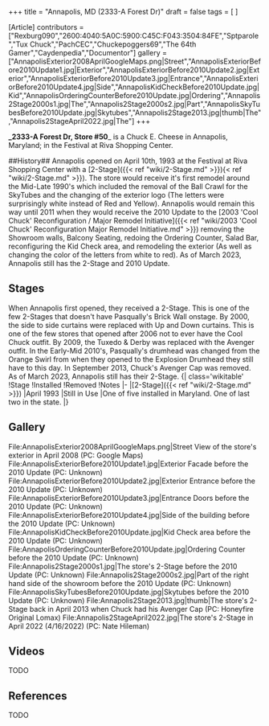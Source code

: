 +++
title = "Annapolis, MD (2333-A Forest Dr)"
draft = false
tags = [ ]

[Article]
contributors = ["Rexburg090","2600:4040:5A0C:5900:C45C:F043:3504:84FE","Sptparole","Tux Chuck","PachCEC","Chuckepoggers69","The 64th Gamer","Caydenpedia","Documentor"]
gallery = ["AnnapolisExterior2008AprilGoogleMaps.png|Street","AnnapolisExteriorBefore2010Update1.jpg|Exterior","AnnapolisExteriorBefore2010Update2.jpg|Exterior","AnnapolisExteriorBefore2010Update3.jpg|Entrance","AnnapolisExteriorBefore2010Update4.jpg|Side","AnnapolisKidCheckBefore2010Update.jpg|Kid","AnnapolisOrderingCounterBefore2010Update.jpg|Ordering","Annapolis2Stage2000s1.jpg|The","Annapolis2Stage2000s2.jpg|Part","AnnapolisSkyTubesBefore2010Update.jpg|Skytubes","Annapolis2Stage2013.jpg|thumb|The","Annapolis2StageApril2022.jpg|The"]
+++

**_2333-A Forest Dr, Store #50**_ is a Chuck E. Cheese in Annapolis, Maryland; in the Festival at Riva Shopping Center. 

##History##
Annapolis opened on April 10th, 1993 at the Festival at Riva Shopping Center with a [2-Stage]({{< ref "wiki/2-Stage.md" >}}){< ref "wiki/2-Stage.md" >}}). The store would receive it's first remodel around the Mid-Late 1990's which included the removal of the Ball Crawl for the SkyTubes and the changing of the exterior logo (The letters were surprisingly white instead of Red and Yellow). Annapolis would remain this way until 2011 when they would receive the 2010 Update to the [2003 'Cool Chuck' Reconfiguration / Major Remodel Initiative]({{< ref "wiki/2003 'Cool Chuck' Reconfiguration  Major Remodel Initiative.md" >}}) removing the Showroom walls, Balcony Seating, redoing the Ordering Counter, Salad Bar, reconfiguring the Kid Check area, and remodeling the exterior (As well as changing the color of the letters from white to red). As of March 2023, Annapolis still has the 2-Stage and 2010 Update.  

## Stages ##
When Annapolis first opened, they received a 2-Stage. This is one of the few 2-Stages that doesn't have Pasqually's Brick Wall onstage. By 2000, the side to side curtains were replaced with Up and Down curtains. This is one of the few stores that opened after 2006 not to ever have the Cool Chuck outfit. By 2009, the Tuxedo & Derby was replaced with the Avenger outfit. In the Early-Mid 2010's, Pasqually's drumhead was changed from the Orange Swirl from when they opened to the Explosion Drumhead they still have to this day. In September 2013, Chuck's Avenger Cap was removed. As of March 2023, Annapolis still has their 2-Stage.
{| class='wikitable'
!Stage
!Installed
!Removed
!Notes
|-
|[2-Stage]({{< ref "wiki/2-Stage.md" >}})
|April 1993
|Still in Use
|One of five installed in Maryland. One of last two in the state.
|}

## Gallery ##
<gallery>
File:AnnapolisExterior2008AprilGoogleMaps.png|Street View of the store's exterior in April 2008 (PC: Google Maps)
File:AnnapolisExteriorBefore2010Update1.jpg|Exterior Facade before the 2010 Update (PC: Unknown)
File:AnnapolisExteriorBefore2010Update2.jpg|Exterior Entrance before the 2010 Update (PC: Unknown)
File:AnnapolisExteriorBefore2010Update3.jpg|Entrance Doors before the 2010 Update (PC: Unknown)
File:AnnapolisExteriorBefore2010Update4.jpg|Side of the building before the 2010 Update (PC: Unknown)
File:AnnapolisKidCheckBefore2010Update.jpg|Kid Check area before the 2010 Update (PC: Unknown)
File:AnnapolisOrderingCounterBefore2010Update.jpg|Ordering Counter before the 2010 Update (PC: Unknown)
File:Annapolis2Stage2000s1.jpg|The store's 2-Stage before the 2010 Update (PC: Unknown)
File:Annapolis2Stage2000s2.jpg|Part of the right hand side of the showroom before the 2010 Update (PC: Unknown)
File:AnnapolisSkyTubesBefore2010Update.jpg|Skytubes before the 2010 Update (PC: Unknown)
File:Annapolis2Stage2013.jpg|thumb|The store's 2-Stage back in April 2013 when Chuck had his Avenger Cap (PC: Honeyfire Original Lomax)
File:Annapolis2StageApril2022.jpg|The store's 2-Stage in April 2022 (4/16/2022) (PC: Nate Hileman)
</gallery>

## Videos ##
TODO

## References ##
TODO